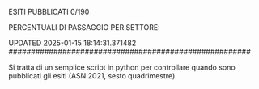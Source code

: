 ESITI PUBBLICATI 0/190 

PERCENTUALI DI PASSAGGIO PER SETTORE:

UPDATED 2025-01-15 18:14:31.371482
###################################################### 

Si tratta di un semplice script in python per controllare quando sono pubblicati gli esiti (ASN 2021, sesto quadrimestre).

